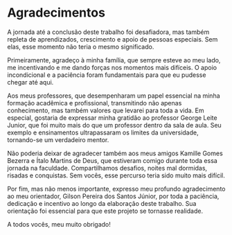 # Agradecimentos

A jornada até a conclusão deste trabalho foi desafiadora, mas também repleta de aprendizados, crescimento e apoio de pessoas especiais. Sem elas, esse momento não teria o mesmo significado.

Primeiramente, agradeço à minha família, que sempre esteve ao meu lado, me incentivando e me dando forças nos momentos mais difíceis. O apoio incondicional e a paciência foram fundamentais para que eu pudesse chegar até aqui.

Aos meus professores, que desempenharam um papel essencial na minha formação acadêmica e profissional, transmitindo não apenas conhecimento, mas também valores que levarei para toda a vida. Em especial, gostaria de expressar minha gratidão ao professor George Leite Junior, que foi muito mais do que um professor dentro da sala de aula. Seu exemplo e ensinamentos ultrapassaram os limites da universidade, tornando-se um verdadeiro mentor.

Não poderia deixar de agradecer também aos meus amigos Kamille Gomes Bezerra e Ítalo Martins de Deus, que estiveram comigo durante toda essa jornada na faculdade. Compartilhamos desafios, noites mal dormidas, risadas e conquistas. Sem vocês, esse percurso teria sido muito mais difícil.

Por fim, mas não menos importante, expresso meu profundo agradecimento ao meu orientador, Gilson Pereira dos Santos Júnior, por toda a paciência, dedicação e incentivo ao longo da elaboração deste trabalho. Sua orientação foi essencial para que este projeto se tornasse realidade.

A todos vocês, meu muito obrigado!
